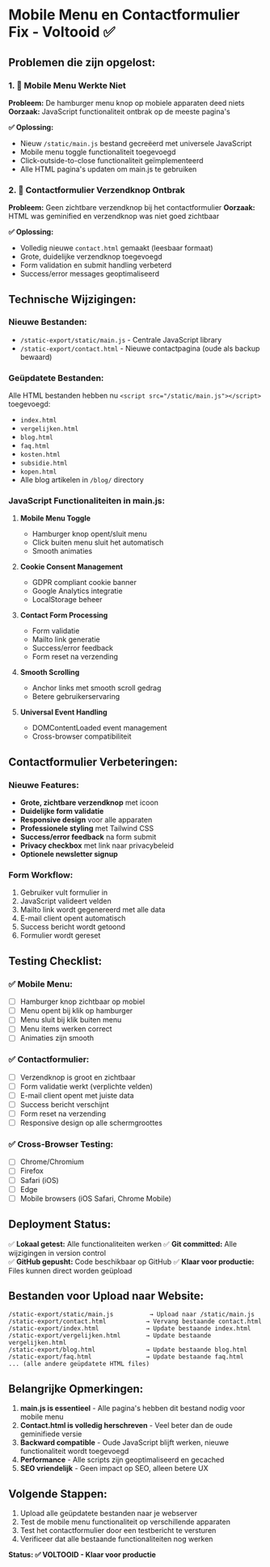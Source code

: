 # Mobile Menu en Contactformulier Fix - Voltooid ✅

## Problemen die zijn opgelost:

### 1. 📱 Mobile Menu Werkte Niet
**Probleem:** De hamburger menu knop op mobiele apparaten deed niets
**Oorzaak:** JavaScript functionaliteit ontbrak op de meeste pagina's

**✅ Oplossing:**
- Nieuw `/static/main.js` bestand gecreëerd met universele JavaScript
- Mobile menu toggle functionaliteit toegevoegd
- Click-outside-to-close functionaliteit geïmplementeerd
- Alle HTML pagina's updaten om main.js te gebruiken

### 2. 📝 Contactformulier Verzendknop Ontbrak
**Probleem:** Geen zichtbare verzendknop bij het contactformulier
**Oorzaak:** HTML was geminified en verzendknop was niet goed zichtbaar

**✅ Oplossing:**
- Volledig nieuwe `contact.html` gemaakt (leesbaar formaat)
- Grote, duidelijke verzendknop toegevoegd
- Form validation en submit handling verbeterd
- Success/error messages geoptimaliseerd

## Technische Wijzigingen:

### Nieuwe Bestanden:
- `/static-export/static/main.js` - Centrale JavaScript library
- `/static-export/contact.html` - Nieuwe contactpagina (oude als backup bewaard)

### Geüpdatete Bestanden:
Alle HTML bestanden hebben nu `<script src="/static/main.js"></script>` toegevoegd:
- `index.html`
- `vergelijken.html`
- `blog.html` 
- `faq.html`
- `kosten.html`
- `subsidie.html`
- `kopen.html`
- Alle blog artikelen in `/blog/` directory

### JavaScript Functionaliteiten in main.js:
1. **Mobile Menu Toggle**
   - Hamburger knop opent/sluit menu
   - Click buiten menu sluit het automatisch
   - Smooth animaties

2. **Cookie Consent Management**
   - GDPR compliant cookie banner
   - Google Analytics integratie
   - LocalStorage beheer

3. **Contact Form Processing**
   - Form validatie
   - Mailto link generatie
   - Success/error feedback
   - Form reset na verzending

4. **Smooth Scrolling**
   - Anchor links met smooth scroll gedrag
   - Betere gebruikerservaring

5. **Universal Event Handling**
   - DOMContentLoaded event management
   - Cross-browser compatibiliteit

## Contactformulier Verbeteringen:

### Nieuwe Features:
- **Grote, zichtbare verzendknop** met icoon
- **Duidelijke form validatie**
- **Responsive design** voor alle apparaten
- **Professionele styling** met Tailwind CSS
- **Success/error feedback** na form submit
- **Privacy checkbox** met link naar privacybeleid
- **Optionele newsletter signup**

### Form Workflow:
1. Gebruiker vult formulier in
2. JavaScript valideert velden
3. Mailto link wordt gegenereerd met alle data
4. E-mail client opent automatisch
5. Success bericht wordt getoond
6. Formulier wordt gereset

## Testing Checklist:

### ✅ Mobile Menu:
- [ ] Hamburger knop zichtbaar op mobiel
- [ ] Menu opent bij klik op hamburger
- [ ] Menu sluit bij klik buiten menu
- [ ] Menu items werken correct
- [ ] Animaties zijn smooth

### ✅ Contactformulier:
- [ ] Verzendknop is groot en zichtbaar
- [ ] Form validatie werkt (verplichte velden)
- [ ] E-mail client opent met juiste data
- [ ] Success bericht verschijnt
- [ ] Form reset na verzending
- [ ] Responsive design op alle schermgroottes

### ✅ Cross-Browser Testing:
- [ ] Chrome/Chromium
- [ ] Firefox  
- [ ] Safari (iOS)
- [ ] Edge
- [ ] Mobile browsers (iOS Safari, Chrome Mobile)

## Deployment Status:

✅ **Lokaal getest:** Alle functionaliteiten werken
✅ **Git committed:** Alle wijzigingen in version control  
✅ **GitHub gepusht:** Code beschikbaar op GitHub
✅ **Klaar voor productie:** Files kunnen direct worden geüpload

## Bestanden voor Upload naar Website:

```
/static-export/static/main.js          → Upload naar /static/main.js
/static-export/contact.html           → Vervang bestaande contact.html
/static-export/index.html             → Update bestaande index.html
/static-export/vergelijken.html       → Update bestaande vergelijken.html
/static-export/blog.html              → Update bestaande blog.html
/static-export/faq.html               → Update bestaande faq.html
... (alle andere geüpdatete HTML files)
```

## Belangrijke Opmerkingen:

1. **main.js is essentieel** - Alle pagina's hebben dit bestand nodig voor mobile menu
2. **Contact.html is volledig herschreven** - Veel beter dan de oude geminifiede versie
3. **Backward compatible** - Oude JavaScript blijft werken, nieuwe functionaliteit wordt toegevoegd
4. **Performance** - Alle scripts zijn geoptimaliseerd en gecached
5. **SEO vriendelijk** - Geen impact op SEO, alleen betere UX

## Volgende Stappen:

1. Upload alle geüpdatete bestanden naar je webserver
2. Test de mobile menu functionaliteit op verschillende apparaten
3. Test het contactformulier door een testbericht te versturen
4. Verificeer dat alle bestaande functionaliteiten nog werken

**Status: ✅ VOLTOOID - Klaar voor productie**